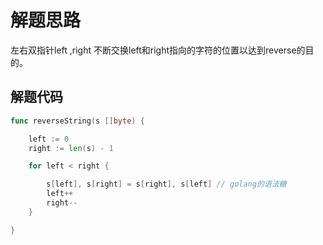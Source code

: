 # 解题思路
左右双指针left ,right 
不断交换left和right指向的字符的位置以达到reverse的目的。



## 解题代码

```go
func reverseString(s []byte) {

	left := 0
	right := len(s) - 1

	for left < right {

		s[left], s[right] = s[right], s[left] // golang的语法糖
		left++
		right--
	}

}
```